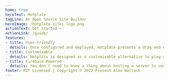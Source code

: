 ```yaml
---
home: true
heroText: Hotplate
tagLine: An Open Source Site Builder
heroImage: /hotplate-sites-logo.png
actionText: Get Started →
actionLink: /guide/
features:
- title: User-Friendly
  details: Once configured and deployed, Hotplate presents a drag-and-drop site-building interface that can be used by anyone - even those with no coding or web design experience.
- title: Customizable
  details: Hotplate is designed as a customizable alternative to plug-and-play site builders like Google Sites.  While it is much more difficult to get started with Hotplate than site builders like Google Sites, you'll enjoy being able to take advantage of your self-hosted backend to create exactly the site you want.  Know how to program in Vue?  Hotplate lets you create and import your own Vue components for maximum flexibility.
- title: Firebase-Powered
  details: You don't need to know a thing about hosting a server to use Hotplate.  Your Hotplate site is backed by Google's secure and performant services, such as Cloud Firestore, Firebase Authentication, Cloud Storage, and reCaptcha v3.  We've even written security rules for you, so all you need to do is deploy them!
footer: MIT Licensed | Copyright © 2022-Present Alex Wallach
---
```

